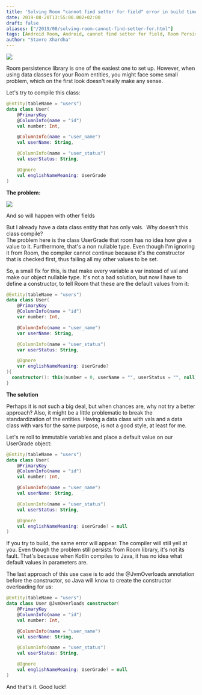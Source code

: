 ```yaml
---
title: 'Solving Room "cannot find setter for field" error in build time'
date: 2019-08-20T13:55:00.002+02:00
draft: false
aliases: ["/2019/08/solving-room-cannot-find-setter-for.html"]
tags: [Android Room, Android, cannot find setter for field, Room Persistence]
author: "Stavro Xhardha"
---
```


[![](https://1.bp.blogspot.com/-U7d19cdLM_4/XVvdf_PApeI/AAAAAAAAO9E/CbjeihCRP1YHfP7fWMrJ2OcY-s9uIpVigCLcBGAs/s1600/cristian-baron-dPFaq7RVzbQ-unsplash.jpg)](https://1.bp.blogspot.com/-U7d19cdLM_4/XVvdf_PApeI/AAAAAAAAO9E/CbjeihCRP1YHfP7fWMrJ2OcY-s9uIpVigCLcBGAs/s1600/cristian-baron-dPFaq7RVzbQ-unsplash.jpg)

Room persistence library is one of the easiest one to set up. However, when using data classes for your Room entities, you might face some small problem, which on the first look doesn't really make any sense.

Let's try to compile this class:

```kotlin
@Entity(tableName = "users")
data class User(
    @PrimaryKey
    @ColumnInfo(name = "id")
    val number: Int,

    @ColumnInfo(name = "user_name")
    val userName: String,

    @ColumnInfo(name = "user_status")
    val userStatus: String,

    @Ignore
    val englishNameMeaning: UserGrade
)
```

**The problem:**

[![](https://1.bp.blogspot.com/-PPgod4Z5IjM/XVvPC7EQlaI/AAAAAAAAO84/VoCX0RocUjALqQP9_ulYwKZWrPZP2pSfgCLcBGAs/s1600/Screenshot_1.png)](https://1.bp.blogspot.com/-PPgod4Z5IjM/XVvPC7EQlaI/AAAAAAAAO84/VoCX0RocUjALqQP9_ulYwKZWrPZP2pSfgCLcBGAs/s1600/Screenshot_1.png)

And so will happen with other fields

But I already have a data class entity that has only vals.  Why doesn't this class compile?  
The problem here is the class UserGrade that room has no idea how give a value to it. Furthermore, that's a non nullable type. Even though I'm ignoring it from Room, the compiler cannot continue because it's the constructor that is checked first, thus failing all my other values to be set.

So, a small fix for this, is that make every variable a var instead of val and make our object nullable type. It's not a bad solution, but now I have to define a constructor, to tell Room that these are the default values from it:

```kotlin
@Entity(tableName = "users")
data class User(
    @PrimaryKey
    @ColumnInfo(name = "id")
    var number: Int,

    @ColumnInfo(name = "user_name")
    var userName: String,

    @ColumnInfo(name = "user_status")
    var userStatus: String,

    @Ignore
    var englishNameMeaning: UserGrade?
){
  constructor(): this(number = 0, userName = "", userStatus = "", null)
}
```

**The solution**

Perhaps it is not such a big deal, but when chances are, why not try a better approach? Also, it might be a little problematic to break the standardization of the entities. Having a data class with vals and a data class with vars for the same purpose, is not a good style, at least for me.

Let's re roll to immutable variables and place a default value on our UserGrade object:

```kotlin
@Entity(tableName = "users")
data class User(
    @PrimaryKey
    @ColumnInfo(name = "id")
    val number: Int,

    @ColumnInfo(name = "user_name")
    val userName: String,

    @ColumnInfo(name = "user_status")
    val userStatus: String,

    @Ignore
    val englishNameMeaning: UserGrade? = null
)
```

If you try to build, the same error will appear. The compiler will still yell at you. Even though the problem still persists from Room library, it's not its fault. That's because when Kotlin compiles to Java, it has no idea what default values in parameters are.

The last approach of this use case is to add the @JvmOverloads annotation before the constructor, so Java will know to create the constructor overloading for us:

```kotlin
@Entity(tableName = "users")
data class User @JvmOverloads constructor(
    @PrimaryKey
    @ColumnInfo(name = "id")
    val number: Int,

    @ColumnInfo(name = "user_name")
    val userName: String,

    @ColumnInfo(name = "user_status")
    val userStatus: String,

    @Ignore
    val englishNameMeaning: UserGrade? = null
)
```

And that's it. Good luck!
